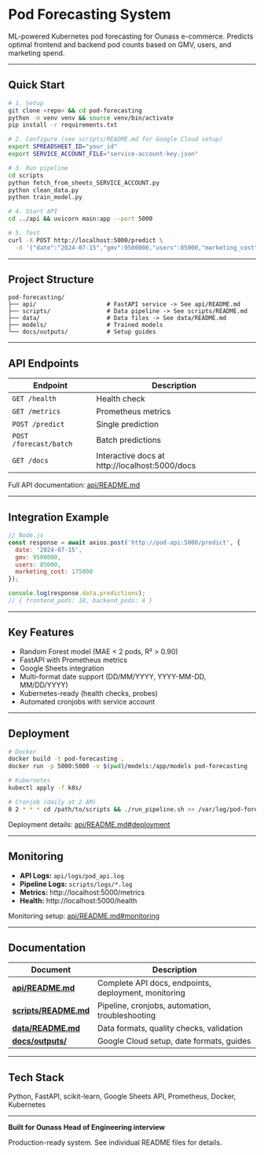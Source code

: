 # Pod Forecasting System

ML-powered Kubernetes pod forecasting for Ounass e-commerce. Predicts optimal frontend and backend pod counts based on GMV, users, and marketing spend.

---

## Quick Start

```bash
# 1. Setup
git clone <repo> && cd pod-forecasting
python -m venv venv && source venv/bin/activate
pip install -r requirements.txt

# 2. Configure (see scripts/README.md for Google Cloud setup)
export SPREADSHEET_ID="your_id"
export SERVICE_ACCOUNT_FILE="service-account-key.json"

# 3. Run pipeline
cd scripts
python fetch_from_sheets_SERVICE_ACCOUNT.py
python clean_data.py
python train_model.py

# 4. Start API
cd ../api && uvicorn main:app --port 5000

# 5. Test
curl -X POST http://localhost:5000/predict \
  -d '{"date":"2024-07-15","gmv":9500000,"users":85000,"marketing_cost":175000}'
```

---

## Project Structure

```
pod-forecasting/
├── api/                    # FastAPI service -> See api/README.md
├── scripts/                # Data pipeline -> See scripts/README.md
├── data/                   # Data files -> See data/README.md
├── models/                 # Trained models
└── docs/outputs/           # Setup guides
```

---

## API Endpoints

| Endpoint | Description |
|----------|-------------|
| `GET /health` | Health check |
| `GET /metrics` | Prometheus metrics |
| `POST /predict` | Single prediction |
| `POST /forecast/batch` | Batch predictions |
| `GET /docs` | Interactive docs at http://localhost:5000/docs |

Full API documentation: [api/README.md](api/README.md)

---

## Integration Example

```javascript
// Node.js
const response = await axios.post('http://pod-api:5000/predict', {
  date: '2024-07-15',
  gmv: 9500000,
  users: 85000,
  marketing_cost: 175000
});

console.log(response.data.predictions);
// { frontend_pods: 10, backend_pods: 4 }
```

---

## Key Features

- Random Forest model (MAE < 2 pods, R² > 0.90)
- FastAPI with Prometheus metrics
- Google Sheets integration
- Multi-format date support (DD/MM/YYYY, YYYY-MM-DD, MM/DD/YYYY)
- Kubernetes-ready (health checks, probes)
- Automated cronjobs with service account

---

## Deployment

```bash
# Docker
docker build -t pod-forecasting .
docker run -p 5000:5000 -v $(pwd)/models:/app/models pod-forecasting

# Kubernetes  
kubectl apply -f k8s/

# Cronjob (daily at 2 AM)
0 2 * * * cd /path/to/scripts && ./run_pipeline.sh >> /var/log/pod-forecasting.log 2>&1
```

Deployment details: [api/README.md#deployment](api/README.md)

---

## Monitoring

- **API Logs:** `api/logs/pod_api.log`
- **Pipeline Logs:** `scripts/logs/*.log`
- **Metrics:** http://localhost:5000/metrics
- **Health:** http://localhost:5000/health

Monitoring setup: [api/README.md#monitoring](api/README.md)

---

## Documentation

| Document | Description |
|----------|-------------|
| **[api/README.md](api/README.md)** | Complete API docs, endpoints, deployment, monitoring |
| **[scripts/README.md](scripts/README.md)** | Pipeline, cronjobs, automation, troubleshooting |
| **[data/README.md](data/README.md)** | Data formats, quality checks, validation |
| **[docs/outputs/](docs/outputs/)** | Google Cloud setup, date formats, guides |

---

## Tech Stack

Python, FastAPI, scikit-learn, Google Sheets API, Prometheus, Docker, Kubernetes

---

**Built for Ounass Head of Engineering interview**

Production-ready system. See individual README files for details.